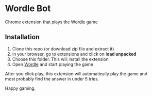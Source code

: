 # Wordle Bot

Chrome extension that plays the [Wordle](https://www.nytimes.com/games/wordle/index.html) game

## Installation

1. Clone this repo (or download zip file and extract it)
2. In your browser, go to extensions and click on **load unpacked**
3. Choose this folder. This will install the extension
4. Open [Wordle](https://www.nytimes.com/games/wordle/index.html) and start playing the game

After you click play, this extension will automatically play the game and most probably find the answer in under 5 tries.

Happy gaming.
